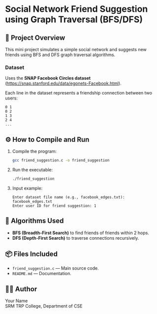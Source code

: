 # Social Network Friend Suggestion using Graph Traversal (BFS/DFS)

## 📖 Project Overview
This mini project simulates a simple social network and suggests new friends using BFS and DFS graph traversal algorithms.

### Dataset
Uses the **SNAP Facebook Circles dataset** (https://snap.stanford.edu/data/egonets-Facebook.html).

Each line in the dataset represents a friendship connection between two users:
```
0 1
0 2
1 3
2 4
...
```

## ⚙️ How to Compile and Run
1. Compile the program:
   ```bash
   gcc friend_suggestion.c -o friend_suggestion
   ```
2. Run the executable:
   ```bash
   ./friend_suggestion
   ```
3. Input example:
   ```
   Enter dataset file name (e.g., facebook_edges.txt): facebook_edges.txt
   Enter user ID for friend suggestion: 1
   ```

## 🧠 Algorithms Used
- **BFS (Breadth-First Search)** to find friends of friends within 2 hops.
- **DFS (Depth-First Search)** to traverse connections recursively.

## 📦 Files Included
- `friend_suggestion.c` — Main source code.
- `README.md` — Documentation.

## 👨‍💻 Author
Your Name  
SRM TRP College, Department of CSE
